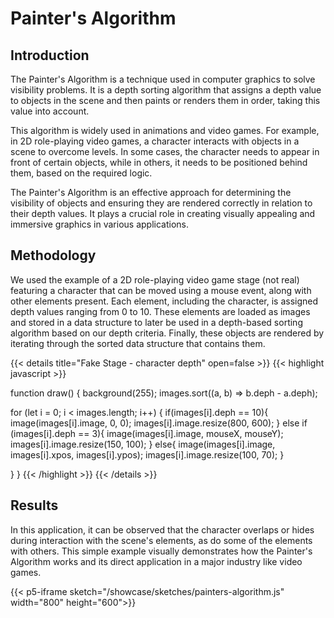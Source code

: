 # Painter's Algorithm

## Introduction 

The Painter's Algorithm is a technique used in computer graphics to solve visibility problems. It is a depth sorting algorithm that assigns a depth value to objects in the scene and then paints or renders them in order, taking this value into account.

This algorithm is widely used in animations and video games. For example, in 2D role-playing video games, a character interacts with objects in a scene to overcome levels. In some cases, the character needs to appear in front of certain objects, while in others, it needs to be positioned behind them, based on the required logic.

The Painter's Algorithm is an effective approach for determining the visibility of objects and ensuring they are rendered correctly in relation to their depth values. It plays a crucial role in creating visually appealing and immersive graphics in various applications.

## Methodology

We used the example of a 2D role-playing video game stage (not real) featuring a character that can be moved using a mouse event, along with other elements present. Each element, including the character, is assigned depth values ranging from 0 to 10. These elements are loaded as images and stored in a data structure to later be used in a depth-based sorting algorithm based on our depth criteria. Finally, these objects are rendered by iterating through the sorted data structure that contains them.

{{< details title="Fake Stage - character depth" open=false >}}
{{< highlight javascript >}}

function draw() {
  background(255);
  images.sort((a, b) => b.deph - a.deph);
  
  for (let i = 0; i < images.length; i++) {
    if(images[i].deph == 10){
      image(images[i].image, 0, 0); 
      images[i].image.resize(800, 600);
    }
    else if (images[i].deph == 3){
      image(images[i].image, mouseX, mouseY); 
      images[i].image.resize(150, 100);
    }
    else{
      image(images[i].image, images[i].xpos, images[i].ypos); 
      images[i].image.resize(100, 70);
    }
    
  }
}
{{< /highlight >}}
{{< /details >}}


## Results

In this application, it can be observed that the character overlaps or hides during interaction with the scene's elements, as do some of the elements with others. This simple example visually demonstrates how the Painter's Algorithm works and its direct application in a major industry like video games.

{{< p5-iframe sketch="/showcase/sketches/painters-algorithm.js" width="800" height="600">}}
